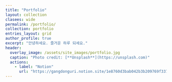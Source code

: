 ```yaml
---
title: "Portfolio"
layout: collection
clasees: wide
permalink: /portfolio/
collection: portfolio
entries_layout: grid
author_profile: true
excerpt: "안녕하세요. 즐거운 하루 되세요."
header:
  overlay_image: /assets/site_images/portfolio.jpg
  caption: "Photo credit: [**Unsplash**](https://unsplash.com)"
  actions:
    - label: "Notion"
      url: "https://gangdonguri.notion.site/1e8760d3bab042b3b209769f337e7a15"
---
```

